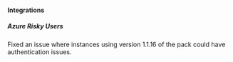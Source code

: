 
#### Integrations

##### Azure Risky Users

Fixed an issue where instances using version 1.1.16 of the pack could have authentication issues.
